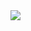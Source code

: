 <!--
![Stats](https://github-readme-stats.vercel.app/api?username=BuczynskiRafal&show_icons=true&theme=radical)
-->

<img src="https://github-readme-stats.vercel.app/api/top-langs/?username=BuczynskiRafal&theme=radical&layout=compact">



<!--
**BuczynskiRafal/BuczynskiRafal** is a ✨ _special_ ✨ repository because its `README.md` (this file) appears on your GitHub profile.

Here are some ideas to get you started:

- 🔭 I’m currently working on ...
- 🌱 I’m currently learning ...
- 👯 I’m looking to collaborate on ...
- 🤔 I’m looking for help with ...
- 💬 Ask me about ...
- 📫 How to reach me: ...
- 😄 Pronouns: ...
- ⚡ Fun fact: ...
-->
